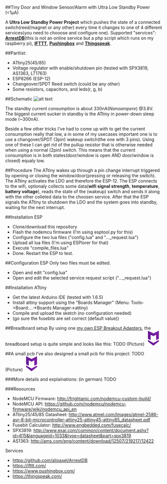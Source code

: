 ##Tiny Door and Window Sensor/Alarm with Ultra Low Standby Power (<1µA)

A **Ultra Low Standby Power Project** which pushes the state of a connected switch(reed/magnet or any other) every time it changes to one of 4 different services(you need to chooose and configure one). Supported "services": [**ArrestDB**](https://github.com/alixaxel/ArrestDB)(this is not an online service but a php script which runs on my raspberry pi), [**IFTTT**](https://ifttt.com/), [**Pushingbox**](https://www.pushingbox.com/) and [**Thingspeak**](https://thingspeak.com/).

##Partlist:
* ATtiny25(45/85)
* Voltage regulator with enable/shutdown pin (tested with SPX3819, AS1363, LT1763)
* ESP8266 (ESP-12)
* Changeover/SPDT Reed switch (could be any other)
* Some resistors, capacitors, and leds(r, g, b)

##Schematic
![alt text](https://raw.githubusercontent.com/8n1/ESP8266-Tiny-Door-and-Window-Sensor/master/Schematic/tiny-door-and-window-sensor_v01.png "Door and window sensor - Schematic")


The standby current consumption is about 330nA(*Nanoampere*) @3.8V.
The biggest current sucker in standby is the ATtiny in power-down sleep mode (~300nA).

Beside a few other tricks I've had to come up with to get the current consumption really that low, a in some of my usecases important one is to use a changover/SPDT (3pin) wakeup switch(the one with 3 pins). Using one of these I can get rid of the pullup resistor that is otherwise needed when using a normal (2pin) switch. This means that the current consumption is in both states(door/window is open AND door/window is closed) equaly low. 


##Procedure
The ATtiny wakes up through a pin change interrupt triggered by opening or closing the window/door(pressing or releasing the switch). The ATtiny activates the LDO and therefore the ESP-12. The ESP connects to the wifi, optionaly collects some data(**wifi signal strength**, **temperature**, **battery voltage**), reads the state of the (wakeup) switch and sends it along with the other colleted data to the choosen service. After that the ESP signals the ATtiny to shutdown the LDO and the system goes into standby, waiting for the next interrupt.


##Installation ESP
* Clone/download this repository
* Flash the nodemcu firmware (I'm using esptool.py for this)
* Configure the two lua files ("config.lua" and "..._request.lua")
* Upload all lua files (I'm using ESPlorer for that)
* Execute "compile_files.lua"
* Done. Restart the ESP to test.

##Configuration ESP
Only two files must be edited.
* Open and edit "config.lua"
* Open and edit the selected service request script ("..._request.lua")

##Installation ATtiny
* Get the latest Arduino IDE (tested with 1.6.5)
* Install attiny support using the "Boards Manager" (Menu: Tools->Board:...->Boards Manager->attiny)
* Compile and upload the sketch (no configuration needed)
* (go sure the fusebits are set correct (default value))

##Breadboard setup
By using one  [my own ESP Breakout Adapters](https://github.com/8n1/ESP8266-Breakout-Adapter), the breadboard setup is quite simple and looks like this: TODO (Picture)
![alt text](https://github.com/adam-p/markdown-here/raw/master/src/common/images/icon48.png "Door and window sensor - breadboard setup")

##A small pcb
I've also designed a small pcb for this project: TODO (Picture)
![alt text](https://github.com/adam-p/markdown-here/raw/master/src/common/images/icon48.png "Door and window sensor - pcb v0.2")

###More details and explainations: (in german) TODO


###Resources
- NodeMCU Firmware: http://frightanic.com/nodemcu-custom-build/
- NodeMCU API: https://github.com/nodemcu/nodemcu-firmware/wiki/nodemcu_api_en
- ATtiny25/45/85 Datasheet: http://www.atmel.com/Images/atmel-2586-avr-8-bit-microcontroller-attiny25-attiny45-attiny85_datasheet.pdf
- Fusebit Calculator: http://www.engbedded.com/fusecalc/
- SPX3819: http://www.exar.com/common/content/document.ashx?id=615&languageid=1033&type=datasheet&part=spx3819
- AS1363: http://ams.com/eng/content/download/12507/219217/12422

Services
- https://github.com/alixaxel/ArrestDB
- https://ifttt.com/
- https://www.pushingbox.com/
- https://thingspeak.com/
